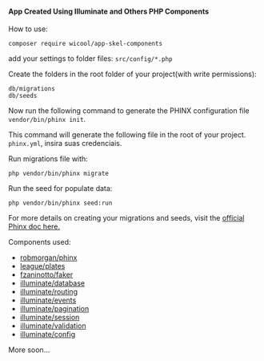 
#### App Created Using Illuminate and Others PHP Components

How to use:

```
composer require wicool/app-skel-components
```

add your settings to folder files: ```src/config/*.php```

Create the folders in the root folder of your project(with write permissions):
```
db/migrations
db/seeds
```

Now run the following command to generate the PHINX configuration file ```vendor/bin/phinx init```.

This command will generate the following file in the root of your project. ```phinx.yml```, insira suas credenciais.

Run migrations file with:
```
php vendor/bin/phinx migrate
```

Run the seed for populate data: 
```
php vendor/bin/phinx seed:run
```

For more details on creating your migrations and seeds, visit the  [official Phinx doc here.](http://docs.phinx.org/en/latest/migrations.html)

Components used:
- [robmorgan/phinx](http://docs.phinx.org/en/latest/migrations.html)
- [league/plates](https://platesphp.com/v3/)
- [fzaninotto/faker](https://github.com/fzaninotto/Faker)
- [illuminate/database](https://github.com/laravel/framework)
- [illuminate/routing](https://github.com/laravel/framework)
- [illuminate/events](https://github.com/laravel/framework)
- [illuminate/pagination](https://github.com/laravel/framework)
- [illuminate/session](https://github.com/laravel/framework)
- [illuminate/validation](https://github.com/laravel/framework)
- [illuminate/config](https://github.com/laravel/framework)

More soon...
